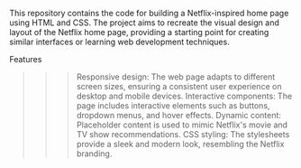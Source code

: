
This repository contains the code for building a Netflix-inspired home page using HTML and CSS. The project aims to recreate the visual design and layout of the Netflix home page, providing a starting point for creating similar interfaces or learning web development techniques.

Features
>>> Responsive design: The web page adapts to different screen sizes, ensuring a consistent user experience on desktop and mobile devices.
>>> Interactive components: The page includes interactive elements such as buttons, dropdown menus, and hover effects.
>>> Dynamic content: Placeholder content is used to mimic Netflix's movie and TV show recommendations.
>>> CSS styling: The stylesheets provide a sleek and modern look, resembling the Netflix branding.
